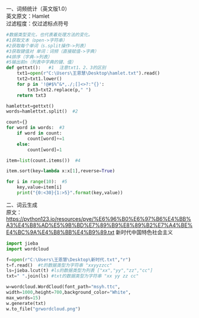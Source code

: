 一、词频统计（英文版1.0）   
英文原文：Hamlet   
过滤程度：仅过滤标点符号  
```py
#数据类型变化，也代表着处理方法的变化。
#1获取文本（open->字符串）
#2获取每个单词（s.split操作->列表）
#3获取键值对 单词：词频（直接赋值->字典）
#4排序（字典->列表）
#5输出前n（列表中字典的键、值）
def gettxt():   #1  注意txt1、2、3的区别
    txt1=open(r"C:\Users\王恩慧\Desktop\hamlet.txt").read()
    txt2=txt1.lower()
    for p in '!@#$%^&*,./;[]<>?:"{}':
        txt3=txt2.replace(p," ")
    return txt3

hamlettxt=gettxt()
words=hamlettxt.split()  #2

count={}
for word in words:  #3
    if word in count:
        count[word]+=1
    else:
        count[word]=1

item=list(count.items())  #4

item.sort(key=lambda x:x[1],reverse=True)

for i in range(10):  #5
    key,value=item[i]
    print("{0:<30}{1:>5}".format(key,value))
```
二、词云生成    
原文：  
https://python123.io/resources/pye/%E6%96%B0%E6%97%B6%E4%BB%A3%E4%B8%AD%E5%9B%BD%E7%89%B9%E8%89%B2%E7%A4%BE%E4%BC%9A%E4%B8%BB%E4%B9%89.txt
新时代中国特色社会主义   

```py
import jieba
import wordcloud

f=open(r"C:\Users\王恩慧\Desktop\新时代.txt","r")
t=f.read()  #t的数据类型为字符串 "xxyyzzcc"
ls=jieba.lcut(t) #ls的数据类型为列表 ["xx","yy","zz","cc"]
txt=" ".join(ls) #txt的数据类型为字符串 "xx yy zz cc"

w=wordcloud.WordCloud(font_path="msyh.ttc",
width=1000,height=700,background_color="White",
max_words=15)
w.generate(txt)
w.to_file("grwordcloud.png")

```
